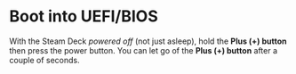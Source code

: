 # Boot into UEFI/BIOS

With the Steam Deck _powered off_ (not just asleep), hold the **Plus (+) button** then press the power button.
You can let go of the **Plus (+) button** after a couple of seconds.
